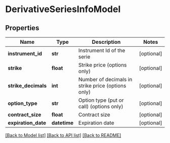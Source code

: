 # DerivativeSeriesInfoModel

## Properties
Name | Type | Description | Notes
------------ | ------------- | ------------- | -------------
**instrument_id** | **str** | Instrument Id of the serie | [optional] 
**strike** | **float** | Strike price (options only) | [optional] 
**strike_decimals** | **int** | Number of decimals in strike price (options only) | [optional] 
**option_type** | **str** | Option type (put or call) (options only) | [optional] 
**contract_size** | **float** | Contract size | [optional] 
**expiration_date** | **datetime** | Expiration date | [optional] 

[[Back to Model list]](../README.md#documentation-for-models) [[Back to API list]](../README.md#documentation-for-api-endpoints) [[Back to README]](../README.md)


